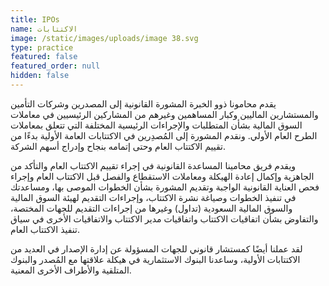 ```yaml
---
title: IPOs
name: الاكتتابات
image: /static/images/uploads/image 38.svg
type: practice
featured: false
featured_order: null
hidden: false
---
```

يقدم محامونا ذوو الخبرة المشورة القانونية إلى المصدرين وشركات التأمين والمستشارين الماليين وكبار المساهمين وغيرهم من المشاركين الرئيسيين في معاملات السوق المالية بشأن المتطلبات والإجراءات الرئيسية المختلفة التي تتعلق بمعاملات الطرح العام الأولي. ونقدم المشورة إلى المُصدِرين في الاكتتابات العامة الأولية بدءًا من تقييم الاكتتاب العام وحتى إتمامه بنجاح وإدراج أسهم الشركة.

ويقدم فريق محامينا المساعدة القانونية في إجراء تقييم الاكتتاب العام والتأكد من الجاهزية وإكمال إعادة الهيكلة ومعاملات الاستقطاع والفصل قبل الاكتتاب العام وإجراء فحص العناية القانونية الواجبة وتقديم المشورة بشأن الخطوات الموصى بها، ومساعدتك في تنفيذ الخطوات وصياغة نشرة الاكتتاب، وإجراءات التقديم لهيئة السوق المالية والسوق المالية السعودية (تداول) وغيرها من إجراءات التقديم للجهات المختصة، والتفاوض بشأن اتفاقيات الاكتتاب واتفاقيات مدير الاكتتاب والاتفاقيات الأخرى في سياق تنفيذ الاكتتاب العام.

لقد عملنا أيضًا كمستشار قانوني للجهات المسؤولة عن إدارة الإصدار في العديد من الاكتتابات الأولية، وساعدنا البنوك الاستثمارية في هيكلة علاقتها مع المُصدر والبنوك المتلقية والأطراف الأخرى المعنية.
